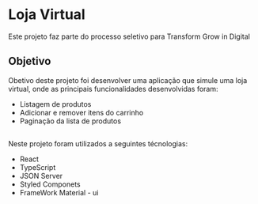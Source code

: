 # Loja Virtual

Este projeto faz parte do processo seletivo para Transform Grow in Digital

## Objetivo

Obetivo deste projeto foi desenvolver uma aplicação que simule uma loja virtual, onde as principais funcionalidades desenvolvidas foram: 
- Listagem de produtos
- Adicionar e remover itens do carrinho
- Paginação da lista de produtos

##
Neste projeto foram utilizados a seguintes técnologias: 
- React
- TypeScript
- JSON Server
- Styled Componets
- FrameWork Material - ui

